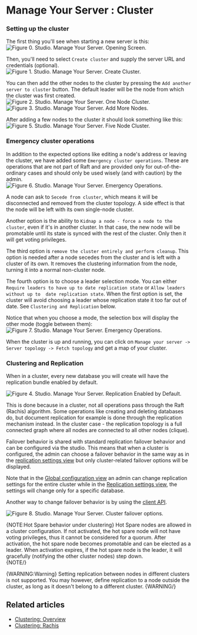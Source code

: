 ﻿# Manage Your Server : Cluster

### Setting up the cluster

The first thing you'll see when starting a new server is this:   
![Figure 0. Studio. Manage Your Server. Opening Screen.](images/cluster-0.png)

Then, you'll need to select `Create cluster` and supply the server URL and credentials (optional).   
![Figure 1. Studio. Manage Your Server. Create Cluster.](images/cluster-1.png)

You can then add the other nodes to the cluster by pressing the `Add another server to cluster` button. 
The default leader will be the node from which the cluster was first created.   
![Figure 2. Studio. Manage Your Server. One Node Cluster.](images/cluster-2.png)
![Figure 3. Studio. Manage Your Server. Add More Nodes.](images/cluster-3.png)

After adding a few nodes to the cluster it should look something like this:   
![Figure 5. Studio. Manage Your Server. Five Node Cluster.](images/cluster-5.png)

### Emergency cluster operations

In addition to the expected options like editing a node's address or leaving the cluster, 
we have added some `Emergency cluster operations`. These are operations that are not part of 
Raft and are provided only for out-of-the-ordinary cases and should only be used wisely 
(and with caution) by the admin.   
![Figure 6. Studio. Manage Your Server. Emergency Operations.](images/cluster-6.png)

A node can ask to `Secede from cluster`, which means it will be disconnected and removed from 
the cluster topology. A side effect is that the node will be left with its own single-node cluster.   

Another option is the ability to `Kidnap a node - force a node to the cluster`, even if it's in 
another cluster. In that case, the new node will be promotable until its state is synced with 
the rest of the cluster. Only then it will get voting privileges.   

The third option is `remove the cluster entirely and perform cleanup`. This option is needed 
after a node secedes from the cluster and is left with a cluster of its own. It removes the 
clustering information from the node, turning it into a normal non-cluster node.   

The fourth option is to choose a leader selection mode. You can either 
`Require leaders to have up to date replication state` or `Allow leaders without up to 
date replication state`. When the first option is set, the cluster will avoid choosing a leader 
whose replication state it too far out of date. See `Clustering and Replication` below.   

Notice that when you choose a mode, the selection box will display the other mode (toggle between them):
![Figure 7. Studio. Manage Your Server. Emergency Operations.](images/cluster-6b.png)

When the cluster is up and running, you can click on `Manage your server -> Server topology -> Fetch topology` 
and get a map of your cluster.   

### Clustering and Replication
When in a cluster, every new database you will create will have the replication bundle enabled by default.   

![Figure 4. Studio. Manage Your Server. Replication Enabled by Default.](images/cluster-4.png)   
 
This is done because in a cluster, not all operations pass through the Raft (Rachis) algorithm. Some 
operations like creating and deleting databases do, but document replication for example is done  through 
the replication mechanism instead. In the cluster case - the replication topology is a full connected graph 
where all nodes are connected to all other nodes (clique).   

Failover behavior is shared with standard replication failover behavior and can be configured via the studio. This means that when a cluster is configured,
the admin can choose a failover behavior in the same way as in the [replication settings view](../../studio/overview/settings/replication) 
but only cluster-related failover options will be displayed.   

Note that in the [Global configuration view](./global-configuration) an admin can change replication 
settings for the entire cluster while in the [Replication settings view](../../studio/overview/settings/replication), 
the settings will change only for a specific database.

Another way to change failover behavior is by using the [client API](../../client-api/bundles/how-client-integrates-with-replication-bundle).
 
![Figure 8. Studio. Manage Your Server. Cluster failover options.](images/cluster-7.png)   

{NOTE:Hot Spare behavior under clustering}
Hot Spare nodes are allowed in a cluster configuration. If not activated, the hot spare node will not have voting privileges, thus it cannot be considered for a quorum. 
After activation, the hot spare node becomes promotable and can be elected as a leader. When activation expires, 
if the hot spare node is the leader, it will gracefully (notifying the other cluster nodes) step down.   
{NOTE/} 
  
{WARNING:Warning}
Setting replication between nodes in different clusters is not supported. You may however, define 
replication to a node outside the cluster, as long as it doesn't belong to a different cluster.
{WARNING/}


## Related articles

- [Clustering: Overview](../../server/scaling-out/clustering/clustering-overview)
- [Clustering: Rachis](../../server/scaling-out/clustering/what-is-rachis)

